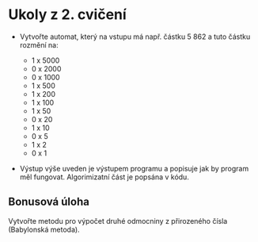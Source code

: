 # Ukoly z 2. cvičení

- Vytvořte automat, který na vstupu má např. částku 5 862 a tuto částku rozmění na:
 
    - 1 x 5000
    - 0 x 2000
    - 0 x 1000
    - 1 x 500
    - 1 x 200
    - 1 x 100
    - 1 x 50
    - 0 x 20
    - 1 x 10
    - 0 x 5
    - 1 x 2
    - 0 x 1
- Výstup výše uveden je výstupem programu a popisuje jak by program měl fungovat. Algorimizatní část je popsána v kódu.

## Bonusová úloha

Vytvořte metodu pro výpočet druhé odmocniny z přirozeného čísla (Babylonská metoda).
